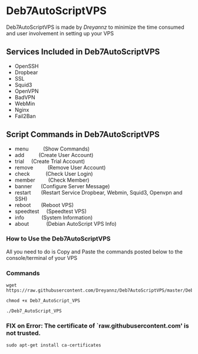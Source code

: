 # Deb7AutoScriptVPS

Deb7AutoScriptVPS is made by _Dreyannz_ to minimize the time consumed and user involvement in setting up your VPS

## Services Included in Deb7AutoScriptVPS

* OpenSSH
* Dropbear
* SSL
* Squid3
* OpenVPN
* BadVPN
* WebMin
* Nginx
* Fail2Ban

## Script Commands in Deb7AutoScriptVPS

* menu    &nbsp;&nbsp;&nbsp;&nbsp;  &nbsp;&nbsp;&nbsp; (Show Commands)
* add      &nbsp;&nbsp;&nbsp;&nbsp; &nbsp;&nbsp;&nbsp; (Create User Account)
* trial  &nbsp;&nbsp;&nbsp;    (Create Trial Account)
* remove    &nbsp;&nbsp;&nbsp;&nbsp; &nbsp;&nbsp;&nbsp;&nbsp;(Remove User Account)
* check   &nbsp;&nbsp;&nbsp;&nbsp;  &nbsp;&nbsp;&nbsp;&nbsp; (Check User Login)
* member &nbsp;&nbsp; &nbsp;&nbsp;&nbsp;&nbsp; (Check Member)
* banner     &nbsp;&nbsp;&nbsp;&nbsp;&nbsp;(Configure Server Message)
* restart   &nbsp;&nbsp;&nbsp;&nbsp;&nbsp; (Restart Service Dropbear, Webmin, Squid3, Openvpn and SSH)
* reboot    &nbsp;&nbsp;&nbsp;&nbsp;&nbsp; (Reboot VPS)
* speedtest  &nbsp;&nbsp;&nbsp;&nbsp;(Speedtest VPS)
* info    &nbsp;&nbsp;&nbsp;&nbsp;&nbsp;   &nbsp;&nbsp;&nbsp;&nbsp;&nbsp;(System Information)
* about   &nbsp; &nbsp;&nbsp;&nbsp; &nbsp;&nbsp;&nbsp;&nbsp;&nbsp;(Debian AutoScript VPS Info)

### How to Use the Deb7AutoScriptVPS

All you need to do is Copy and Paste the commands posted below to the console/terminal of your VPS

### Commands

```
wget https://raw.githubusercontent.com/Dreyannz/Deb7AutoScriptVPS/master/Deb7_AutoScript_VPS
```
```
chmod +x Deb7_AutoScript_VPS
```
```
./Deb7_AutoScript_VPS
```

### FIX on Error: The certificate of `raw.githubusercontent.com' is not trusted.
```
sudo apt-get install ca-certificates
```
